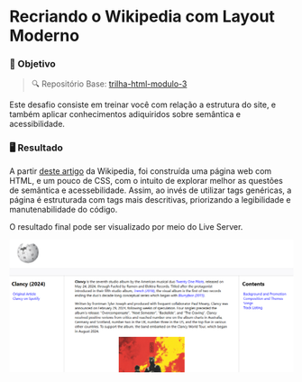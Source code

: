 # Recriando o Wikipedia com Layout Moderno

### 📌 Objetivo

> 🔍 Repositório Base: [trilha-html-modulo-3](https://github.com/digitalinnovationone/trilha-html-modulo-3/tree/main)

Este desafio consiste em treinar você com relação a estrutura do site, e também aplicar conhecimentos adiquiridos sobre semântica e acessibilidade.


### 🖥️ Resultado

A partir [deste artigo]("https://en.wikipedia.org/wiki/Clancy_(album)") da Wikipedia, foi construída uma página web com HTML, e um pouco de CSS, com o intuito de explorar melhor as questões de semântica e acessebilidade. Assim, ao invés de utilizar tags genéricas, a página é estruturada com tags mais descritivas, priorizando a legibilidade e manutenabilidade do código. 

O resultado final pode ser visualizado por meio do Live Server.

![pagweb](midia/pagweb.png)